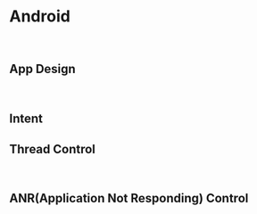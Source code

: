 # Android 


</br>

## App Design 

</br>

## Intent

## Thread Control

</br>

## ANR(Application Not Responding) Control

<br>

